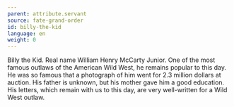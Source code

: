 ```yaml
---
parent: attribute.servant
source: fate-grand-order
id: billy-the-kid
language: en
weight: 0
---
```


Billy the Kid. Real name William Henry McCarty Junior.
One of the most famous outlaws of the American Wild West, he remains popular to this day.
He was so famous that a photograph of him went for 2.3 million dollars at auction.
His father is unknown, but his mother gave him a good education.
His letters, which remain with us to this day, are very well-written for a Wild West outlaw.
